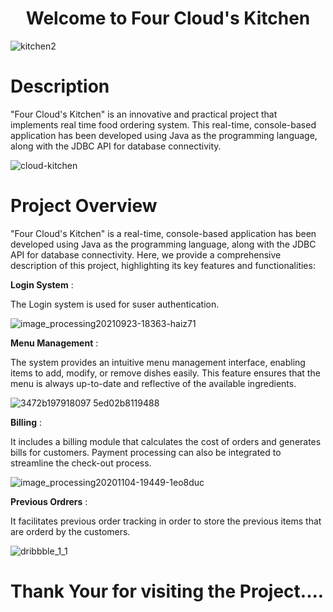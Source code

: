 <h1 align="center">Welcome to Four Cloud's Kitchen</h1>

![kitchen2](https://github.com/MohanKrishna-2003/Four-Cloud-s-Kitchen-Project/assets/112927860/1f2a9ce3-af90-491f-ac85-f67839bb6fbf)


<h1>Description</h1>

<p>"Four Cloud's Kitchen" is an innovative and practical project that implements real time food ordering system. This real-time, console-based application has been developed using Java as the programming language, along with the JDBC API for database connectivity. </p>

![cloud-kitchen](https://github.com/Puneeth-Gudipati/Four-Cloud-s-Kitchen-Project/assets/112927860/8918961c-7a48-410e-895a-60c9ab0c277f)

<h1>Project Overview</h1>

<p>"Four Cloud's Kitchen" is a real-time, console-based application has been developed using Java as the programming language, along with the JDBC API for database connectivity. Here, we provide a comprehensive description of this project, highlighting its key features and functionalities:</p>


<b>Login System</b> :

<p>The Login system is used for suser authentication.</p>

![image_processing20210923-18363-haiz71](https://github.com/Puneeth-Gudipati/Four-Cloud-s-Kitchen-Project/assets/112927860/077d4b4f-cab4-4f5f-bd08-e1ee7fb31fd5)


<b>Menu Management</b> :

The system provides an intuitive menu management interface, enabling items to add, modify, or remove dishes easily. This feature ensures that the menu is always up-to-date and reflective of the available ingredients.

![3472b197918097 5ed02b8119488](https://github.com/Puneeth-Gudipati/Four-Cloud-s-Kitchen-Project/assets/112927860/64c17d35-f833-4881-bccb-6dd639c1beaa)

<b>Billing</b> : 

It includes a billing module that calculates the cost of orders and generates bills for customers. Payment processing can also be integrated to streamline the check-out process.

![image_processing20201104-19449-1eo8duc](https://github.com/Puneeth-Gudipati/Four-Cloud-s-Kitchen-Project/assets/112927860/86bfd72b-476d-4b12-a940-dfcf7b3dbd54)

<b>Previous Ordrers</b> :

It facilitates previous order tracking in order to store the previous items that are orderd by the customers.

![dribbble_1_1](https://github.com/Puneeth-Gudipati/Four-Cloud-s-Kitchen-Project/assets/112927860/307b4b45-63bf-4507-b0fe-900f7768a143)

<h1>Thank Your for visiting the Project....</h1>



